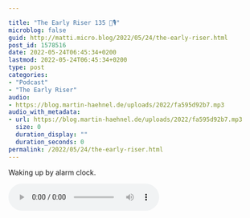 ```yaml
---

title: "The Early Riser 135 🌅🎙"
microblog: false
guid: http://matti.micro.blog/2022/05/24/the-early-riser.html
post_id: 1578516
date: 2022-05-24T06:45:34+0200
lastmod: 2022-05-24T06:45:34+0200
type: post
categories:
- "Podcast"
- "The Early Riser"
audio:
- https://blog.martin-haehnel.de/uploads/2022/fa595d92b7.mp3
audio_with_metadata:
- url: https://blog.martin-haehnel.de/uploads/2022/fa595d92b7.mp3
  size: 0
  duration_display: ""
  duration_seconds: 0
permalink: /2022/05/24/the-early-riser.html
---
```

<p>Waking up by alarm clock. </p>

<audio controls="controls" src="https://blog.martin-haehnel.de/uploads/2022/fa595d92b7.mp3" preload="metadata" />
